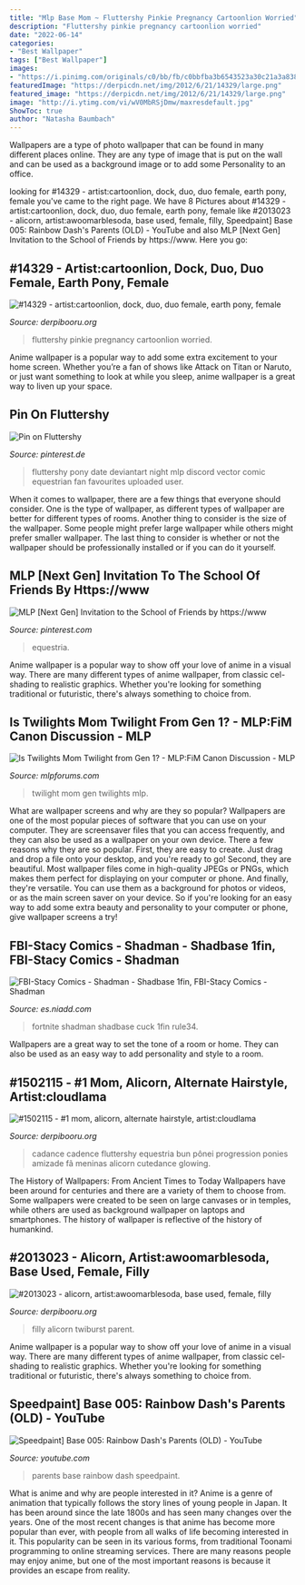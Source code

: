 ```yaml
---
title: "Mlp Base Mom ~ Fluttershy Pinkie Pregnancy Cartoonlion Worried"
description: "Fluttershy pinkie pregnancy cartoonlion worried"
date: "2022-06-14"
categories:
- "Best Wallpaper"
tags: ["Best Wallpaper"]
images:
- "https://i.pinimg.com/originals/c0/bb/fb/c0bbfba3b6543523a30c21a3a8386d78.jpg"
featuredImage: "https://derpicdn.net/img/2012/6/21/14329/large.png"
featured_image: "https://derpicdn.net/img/2012/6/21/14329/large.png"
image: "http://i.ytimg.com/vi/wV0MbRSjDmw/maxresdefault.jpg"
ShowToc: true
author: "Natasha Baumbach"
---
```





Wallpapers are a type of photo wallpaper that can be found in many different places online. They are any type of image that is put on the wall and can be used as a background image or to add some Personality to an office.

	

		
looking for #14329 - artist:cartoonlion, dock, duo, duo female, earth pony, female you've came to the right page. We have 8 Pictures about #14329 - artist:cartoonlion, dock, duo, duo female, earth pony, female like #2013023 - alicorn, artist:awoomarblesoda, base used, female, filly, Speedpaint] Base 005: Rainbow Dash&#039;s Parents (OLD) - YouTube and also MLP [Next Gen] Invitation to the School of Friends by https://www. Here you go:
		
    
## #14329 - Artist:cartoonlion, Dock, Duo, Duo Female, Earth Pony, Female

<img loading=lazy src="https://derpicdn.net/img/2012/6/21/14329/large.png" onerror="this.onerror=null;this.src='https://tse3.mm.bing.net/th?id=OIP.kdNwJ0vCPm4WYQt6rh3XJgHaHa&amp;pid=15.1';" alt="#14329 - artist:cartoonlion, dock, duo, duo female, earth pony, female">

_Source: derpibooru.org_

>fluttershy pinkie pregnancy cartoonlion worried. 

	

Anime wallpaper is a popular way to add some extra excitement to your home screen. Whether you’re a fan of shows like Attack on Titan or Naruto, or just want something to look at while you sleep, anime wallpaper is a great way to liven up your space.

    
## Pin On Fluttershy

<img loading=lazy src="https://i.pinimg.com/736x/23/f4/09/23f4092ec00093c0e8dc70f1376d65e6--fluttershy-discord.jpg" onerror="this.onerror=null;this.src='https://tse3.mm.bing.net/th?id=OIP.BM86hjwvDh3bmABQ9GHvfQHaPo&amp;pid=15.1';" alt="Pin on Fluttershy">

_Source: pinterest.de_

>fluttershy pony date deviantart night mlp discord vector comic equestrian fan favourites uploaded user. 

	

When it comes to wallpaper, there are a few things that everyone should consider. One is the type of wallpaper, as different types of wallpaper are better for different types of rooms. Another thing to consider is the size of the wallpaper. Some people might prefer large wallpaper while others might prefer smaller wallpaper. The last thing to consider is whether or not the wallpaper should be professionally installed or if you can do it yourself.

    
## MLP [Next Gen] Invitation To The School Of Friends By Https://www

<img loading=lazy src="https://i.pinimg.com/originals/c0/bb/fb/c0bbfba3b6543523a30c21a3a8386d78.jpg" onerror="this.onerror=null;this.src='https://tse2.mm.bing.net/th?id=OIP.vUU12ZjdVUota9VqxLPf_gHaE7&amp;pid=15.1';" alt="MLP [Next Gen] Invitation to the School of Friends by https://www">

_Source: pinterest.com_

>equestria. 

	

Anime wallpaper is a popular way to show off your love of anime in a visual way. There are many different types of anime wallpaper, from classic cel-shading to realistic graphics. Whether you're looking for something traditional or futuristic, there's always something to choice from.

    
## Is Twilights Mom Twilight From Gen 1? - MLP:FiM Canon Discussion - MLP

<img loading=lazy src="https://mlpforums.com/uploads/monthly_10_2014/post-29029-0-21216600-1413081324.jpg" onerror="this.onerror=null;this.src='https://tse2.mm.bing.net/th?id=OIP.gP13A_m7_JPhUFtR35KwHQHaCa&amp;pid=15.1';" alt="Is Twilights Mom Twilight from Gen 1? - MLP:FiM Canon Discussion - MLP">

_Source: mlpforums.com_

>twilight mom gen twilights mlp. 

	

What are wallpaper screens and why are they so popular?
Wallpapers are one of the most popular pieces of software that you can use on your computer. They are screensaver files that you can access frequently, and they can also be used as a wallpaper on your own device. There a few reasons why they are so popular. First, they are easy to create. Just drag and drop a file onto your desktop, and you're ready to go! Second, they are beautiful. Most wallpaper files come in high-quality JPEGs or PNGs, which makes them perfect for displaying on your computer or phone. And finally, they're versatile. You can use them as a background for photos or videos, or as the main screen saver on your device. So if you're looking for an easy way to add some extra beauty and personality to your computer or phone, give wallpaper screens a try!

    
## FBI-Stacy Comics - Shadman - Shadbase 1fin, FBI-Stacy Comics - Shadman

<img loading=lazy src="https://nimg.taadd.com/manga3/38/10024421/100194693/1929995_2020101717551.jpg" onerror="this.onerror=null;this.src='https://tse3.mm.bing.net/th?id=OIP.naH5y5CHJUAvOk9_9XF6NwHaLO&amp;pid=15.1';" alt="FBI-Stacy Comics - Shadman - Shadbase 1fin, FBI-Stacy Comics - Shadman">

_Source: es.niadd.com_

>fortnite shadman shadbase cuck 1fin rule34. 

	

Wallpapers are a great way to set the tone of a room or home. They can also be used as an easy way to add personality and style to a room.

    
## #1502115 - #1 Mom, Alicorn, Alternate Hairstyle, Artist:cloudlama

<img loading=lazy src="https://derpicdn.net/img/download/2017/8/3/1502115__safe_artist-colon-cloudlama_princess+cadance_%231+mom_alicorn_alternate+hairstyle_blushing_clothes_cute_cutedance_female_glowing+horn_hair+bun.png" onerror="this.onerror=null;this.src='https://tse2.mm.bing.net/th?id=OIP.dZkNZ5tceh6DYtmlmzVGbgHaG6&amp;pid=15.1';" alt="#1502115 - #1 mom, alicorn, alternate hairstyle, artist:cloudlama">

_Source: derpibooru.org_

>cadance cadence fluttershy equestria bun pônei progression ponies amizade fã meninas alicorn cutedance glowing. 

	

The History of Wallpapers: From Ancient Times to Today
Wallpapers have been around for centuries and there are a variety of them to choose from. Some wallpapers were created to be seen on large canvases or in temples, while others are used as background wallpaper on laptops and smartphones. The history of wallpaper is reflective of the history of humankind.

    
## #2013023 - Alicorn, Artist:awoomarblesoda, Base Used, Female, Filly

<img loading=lazy src="https://derpicdn.net/img/download/2019/4/15/2013023__safe_artist-colon-awoomarblesoda_twilight+sparkle_oc_oc-colon-tarot+spell_alicorn_pony_unicorn_base+used_female_filly_glasses_mother+and+daugh.png" onerror="this.onerror=null;this.src='https://tse3.mm.bing.net/th?id=OIP.kpe0tyqrYFe_tvQGty2arQHaFU&amp;pid=15.1';" alt="#2013023 - alicorn, artist:awoomarblesoda, base used, female, filly">

_Source: derpibooru.org_

>filly alicorn twiburst parent. 

	

Anime wallpaper is a popular way to show off your love of anime in a visual way. There are many different types of anime wallpaper, from classic cel-shading to realistic graphics. Whether you're looking for something traditional or futuristic, there's always something to choice from.

    
## Speedpaint] Base 005: Rainbow Dash&#039;s Parents (OLD) - YouTube

<img loading=lazy src="http://i.ytimg.com/vi/wV0MbRSjDmw/maxresdefault.jpg" onerror="this.onerror=null;this.src='https://tse1.mm.bing.net/th?id=OIP.aDI8GbF3efFnMkAq-3imrAHaEK&amp;pid=15.1';" alt="Speedpaint] Base 005: Rainbow Dash&#039;s Parents (OLD) - YouTube">

_Source: youtube.com_

>parents base rainbow dash speedpaint. 

	

What is anime and why are people interested in it?
Anime is a genre of animation that typically follows the story lines of young people in Japan. It has been around since the late 1800s and has seen many changes over the years. One of the most recent changes is that anime has become more popular than ever, with people from all walks of life becoming interested in it. This popularity can be seen in its various forms, from traditional Toonami programming to online streaming services. There are many reasons people may enjoy anime, but one of the most important reasons is because it provides an escape from reality.

